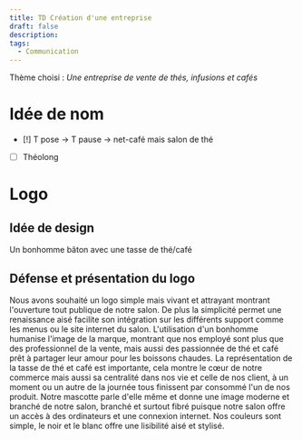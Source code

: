 ```yaml
---
title: TD Création d'une entreprise
draft: false
description: 
tags:
  - Communication
---
```

Thème choisi : *Une entreprise de vente de thés, infusions et cafés*
# Idée de nom
- [!] T pose -> T pause -> net-café mais salon de thé
- [ ] Théolong 
# Logo
## Idée de design
Un bonhomme bâton avec une tasse de thé/café
## Défense et présentation du logo
Nous avons souhaité un logo simple mais vivant et attrayant montrant l'ouverture tout publique de notre salon. De plus la simplicité permet une renaissance aisé facilite son intégration sur les différents support comme les menus ou le site internet du salon.
L'utilisation d'un bonhomme humanise l'image de la marque, montrant que nos employé sont plus que des professionnel de la vente, mais aussi des passionnée de thé et café prêt à partager leur amour pour les boissons chaudes.
La représentation de la tasse de thé et café est importante, cela montre le cœur de notre commerce mais aussi sa centralité dans nos vie et celle de nos client, à un moment ou un autre de la journée tous finissent par consommé l'un de nos produit.
Notre mascotte parle d'elle même et donne une image moderne et branché de notre salon, branché et surtout fibré puisque notre salon offre un accès à des ordinateurs et une connexion internet.
Nos couleurs sont simple, le noir et le blanc offre une lisibilité aisé et stylisé.
